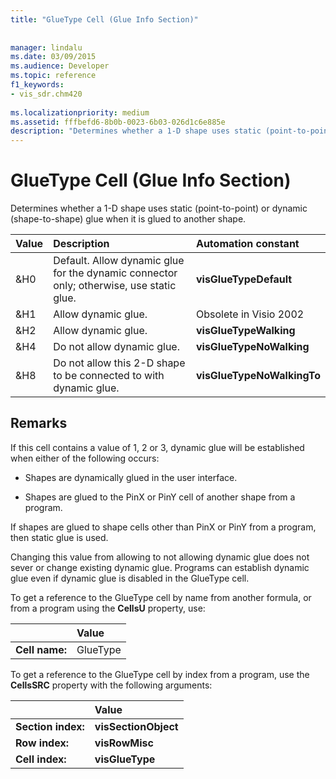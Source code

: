 ```yaml
---
title: "GlueType Cell (Glue Info Section)"
 
 
manager: lindalu
ms.date: 03/09/2015
ms.audience: Developer
ms.topic: reference
f1_keywords:
- vis_sdr.chm420
 
ms.localizationpriority: medium
ms.assetid: fffbefd6-8b0b-0023-6b03-026d1c6e885e
description: "Determines whether a 1-D shape uses static (point-to-point) or dynamic (shape-to-shape) glue when it is glued to another shape."
---
```


# GlueType Cell (Glue Info Section)

Determines whether a 1-D shape uses static (point-to-point) or dynamic (shape-to-shape) glue when it is glued to another shape.
  
|**Value**|**Description**|**Automation constant**|
|:-----|:-----|:-----|
| &amp;H0  <br/> | Default. Allow dynamic glue for the dynamic connector only; otherwise, use static glue. |**visGlueTypeDefault** <br/> |
| &amp;H1  <br/> | Allow dynamic glue. | Obsolete in Visio 2002  <br/> |
| &amp;H2  <br/> | Allow dynamic glue. |**visGlueTypeWalking** <br/> |
| &amp;H4  <br/> | Do not allow dynamic glue. |**visGlueTypeNoWalking** <br/> |
| &amp;H8  <br/> | Do not allow this 2-D shape to be connected to with dynamic glue. |**visGlueTypeNoWalkingTo** <br/> |
   
## Remarks

If this cell contains a value of 1, 2 or 3, dynamic glue will be established when either of the following occurs:
  
- Shapes are dynamically glued in the user interface.
    
- Shapes are glued to the PinX or PinY cell of another shape from a program.
    
If shapes are glued to shape cells other than PinX or PinY from a program, then static glue is used.
  
Changing this value from allowing to not allowing dynamic glue does not sever or change existing dynamic glue. Programs can establish dynamic glue even if dynamic glue is disabled in the GlueType cell.
  
To get a reference to the GlueType cell by name from another formula, or from a program using the **CellsU** property, use: 
  
||Value |
|:-----|:-----|
| **Cell name:**  <br/> | GlueType  <br/> |
   
To get a reference to the GlueType cell by index from a program, use the **CellsSRC** property with the following arguments: 
  
||Value |
|:-----|:-----|
| **Section index:**  <br/> |**visSectionObject** <br/> |
| **Row index:**  <br/> |**visRowMisc** <br/> |
| **Cell index:**  <br/> |**visGlueType** <br/> |
   

